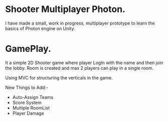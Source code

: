 # Shooter Multiplayer Photon.
I have made a small, work in progress, multiplayer prototype to learn the basics of Photon engine on Unity.

# GamePlay.
It a simple 2D Shooter game where player LogIn with the name and then join the lobby. Room is created and max 2 players can play in a single room.

Using MVC for structuring the verticals in the game.

New Things to Add:-
- Auto-Assign Teams
- Score System
- Multiple RoomList
- Player Damage

